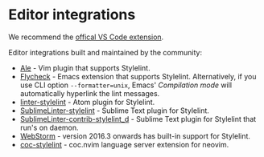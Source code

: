 # Editor integrations

We recommend the [offical VS Code extension](https://marketplace.visualstudio.com/items?itemName=stylelint.vscode-stylelint).

Editor integrations built and maintained by the community:

- [Ale](https://github.com/dense-analysis/ale) - Vim plugin that supports Stylelint.
- [Flycheck](https://github.com/flycheck/flycheck) - Emacs extension that supports Stylelint. Alternatively, if you use CLI option `--formatter=unix`, Emacs' _Compilation mode_ will automatically hyperlink the lint messages.
- [linter-stylelint](https://github.com/AtomLinter/linter-stylelint) - Atom plugin for Stylelint.
- [SublimeLinter-stylelint](https://github.com/SublimeLinter/SublimeLinter-stylelint) - Sublime Text plugin for Stylelint.
- [SublimeLinter-contrib-stylelint_d](https://github.com/jo-sm/SublimeLinter-contrib-stylelint_d) - Sublime Text plugin for Stylelint that run's on daemon.
- [WebStorm](https://blog.jetbrains.com/webstorm/2016/09/webstorm-2016-3-eap-163-4830-stylelint-usages-for-default-exports-and-more/) - version 2016.3 onwards has built-in support for Stylelint.
- [coc-stylelint](https://github.com/neoclide/coc-stylelint) - coc.nvim language server extension for neovim.
